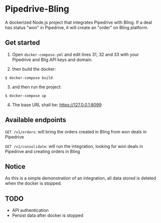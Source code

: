 # Pipedrive-Bling
A dockerized Node.js project that integrates Pipedrive with Bling. If a deal has status "won" in Pipedrive, it will create an "order" on Bling platform.

## Get started

1. Open `docker-compose.yml` and edit lines 31, 32 and 33 with your Pipedrive and Blig API keys and domain.

2. then build the docker:

```$ docker-compose build```

3. and then run the project:

```$ docker-compose up```

4. The base URL shall be: https://127.0.0.1:8099


## Available endpoints

`GET /v1/orders`: will bring the orders created in Bling from won deals in Pipedrive

`GET /v1/consolidate`: will run the integration, looking for won deals in Pipedrive and creating orders in Bling

## Notice
As this is a simple demonstration of an integration, all data stored is deleted when the docker is stopped.

## TODO
- API authentication
- Persist data after docker is stopped